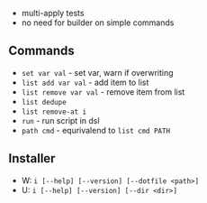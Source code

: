 * multi-apply tests
* no need for builder on simple commands

## Commands

* `set var val` - set var, warn if overwriting
* `list add var val` - add item to list
* `list remove var val` - remove item from list
* `list dedupe`
* `list remove-at i`
* `run` - run script in dsl
* `path cmd` - equrivalend to `list cmd PATH`

## Installer

* W: `i [--help] [--version] [--dotfile <path>]`
* U: `i [--help] [--version] [--dir <dir>]`

